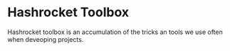 # Hashrocket Toolbox
Hashrocket toolbox is an accumulation of the tricks an tools we use often when deveoping projects.
